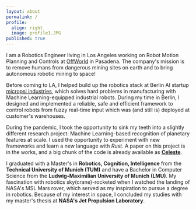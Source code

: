 ```yaml
---
layout: about
permalink: /
profile:
  align: right
  image: profile1.JPG
published: true
---
```


I am a Robotics Engineer living in Los Angeles working on Robot Motion Planning and Controls at [OffWorld](https://www.offworld.ai) in Pasadena. The company's mission is to remove humans from dangerous mining sites on earth and to bring autonomous robotic mining to space!

Before coming to LA, I helped build up the robotics stack at Berlin AI startup [micropsi industries](https://www.micropsi-industries.com/), which solves hard problems in manufacturing with Machine Learning-equipped industrial robots. During my time in Berlin, I designed and implemented a reliable, safe and efficient framework to control robots from fuzzy real-time input which was (and still is) deployed at customer's warehouses.

During the pandemic, I took the opportunity to sink my teeth into a slightly different research project: Machine Learning-based recognition of planetary features at scale. I used the opportunity to experiment with new frameworks and learn a new language with _Rust_. A paper on this project is in the works, and a big chunk of the code is already available as [__Celeste__](./projects/celeste).

I graduated with a Master's in __Robotics, Cognition, Intelligence__ from the __Technical University of Munich (TUM)__ and have a Bachelor in Computer Science from the __Ludwig-Maximilian University of Munich (LMU)__. My fascination with robotics sky(crane)-rocketed when I watched the landing of NASA's MSL Mars rover, which served as my inspiration to pursue a degree in robotics. Because of my interest in space, I concluded my studies with my master's thesis at __NASA's Jet Propulsion Laboratory__.
